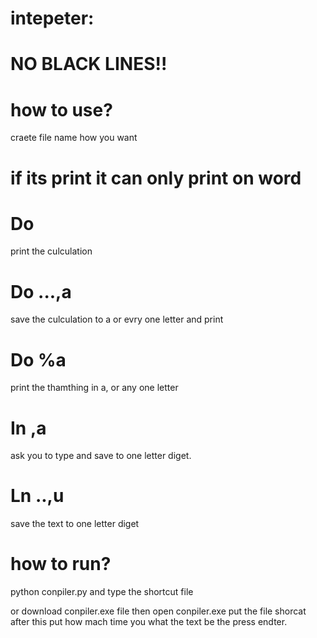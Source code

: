 # intepeter:

# NO BLACK LINES!!

# how to use?

craete file name how you want

# if its print it can only print on word

# Do
print the culculation

# Do ...,a
save the culculation to a or evry one letter and print

# Do %a
print the thamthing in a, or any one letter

# In ,a
ask you to type and save to one letter diget.

# Ln ..,u

save the text to one letter diget

        
# how to run?

python conpiler.py
and type the shortcut file

or download conpiler.exe file then open conpiler.exe put the file shorcat after this put how mach time you what the text be the press endter.

